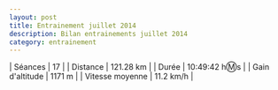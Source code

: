 ```yaml
---
layout: post
title: Entrainement juillet 2014
description: Bilan entrainements juillet 2014
category: entrainement
---
```


| Séances          | 17             |
| Distance         | 121.28 km      |
| Durée            | 10:49:42 h:m:s |
| Gain d'altitude  | 1171 m         |
| Vitesse moyenne  | 11.2 km/h      |
